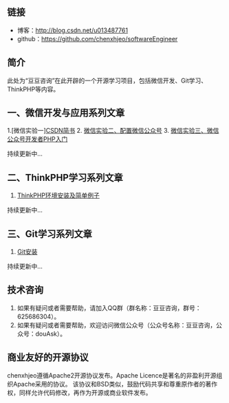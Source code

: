 ## 链接
- 博客：http://blog.csdn.net/u013487761   
- github：https://github.com/chenxhjeo/softwareEngineer  

## 简介
此处为“豆豆咨询”在此开辟的一个开源学习项目，包括微信开发、Git学习、ThinkPHP等内容。

## 一、微信开发与应用系列文章
1.[微信实验一][CSDN](http://blog.csdn.net/u013487761/article/details/67630610)[简书](http://www.jianshu.com/p/f844c0d3f534)
2. [微信实验二、配置微信公众号](http://blog.csdn.net/u013487761/article/details/68058450)
3. [微信实验三、微信公众号开发者PHP入门](http://blog.csdn.net/u013487761/article/details/68062780)

持续更新中...

## 二、ThinkPHP学习系列文章
1. [ThinkPHP环境安装及简单例子](http://blog.csdn.net/u013487761/article/details/66025193)

持续更新中...

## 三、Git学习系列文章
1. [Git安装](http://blog.csdn.net/u013487761/article/details/66968697)

持续更新中...

## 技术咨询
1. 如果有疑问或者需要帮助，请加入QQ群（群名称：豆豆咨询，群号：625686304）。
2. 如果有疑问或者需要帮助，欢迎访问微信公众号（公众号名称：豆豆咨询，公众号：douAsk）。

## 商业友好的开源协议
chenxhjeo遵循Apache2开源协议发布。Apache Licence是著名的非盈利开源组织Apache采用的协议。
该协议和BSD类似，鼓励代码共享和尊重原作者的著作权，同样允许代码修改，再作为开源或商业软件发布。
